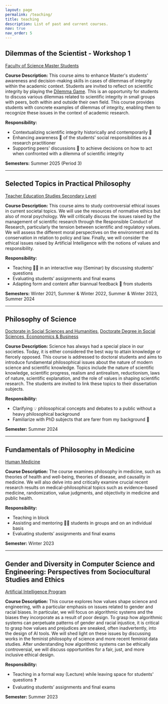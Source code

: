 ```yaml
---
layout: page
permalink: /teaching/
title: teaching
description: List of past and current courses.
nav: true
nav_order: 5
---
```


## Dilemmas of the Scientist - Workshop 1
[Faculty of Science Master Students](https://osiris-student.uu.nl/onderwijscatalogus/extern/cursus?cursuscode=FI-MHPSDL1&taal=en&collegejaar=2024)

**Course Description:**
This course aims to enhance Master's students' awareness and decision-making skills in cases of dilemmas of integrity within the academic context. Students are invited to reflect on scientific integrity by playing the [Dilemma Game](https://www.eur.nl/en/about-university/policy-and-regulations/integrity/research-integrity/dilemma-game). This is an opportunity for students to discuss various dilemmas related to scientific integrity in small groups with peers, both within and outside their own field. This course provides students with concrete examples of dilemmas of integrity, enabling them to recognize these issues in the context of academic research. 

**Responsibility:**
- Contextualizing scientific integrity historically and contemporarily 📰
- Enhancing awareness 🐚 of the students' social responsibilities as a research practitioner
- Supporting peers' discussions 💬 to achieve decisions on how to act when confronted with a dilemma of scientific integrity

**Semesters:** Summer 2025 (Period 3)

---

## Selected Topics in Practical Philosophy
[Teacher Education Studies Secondary Level](https://www.jku.at/en/degree-programs/types-of-degree-programs/bachelors-and-diploma-degree-programs/ba-teacher-education-studies-secondary-level/)

**Course Description:**
This course aims to study controversial ethical issues in current societal topics. We will use the resources of normative ethics but also of moral psychology. We will critically discuss the issues raised by the management of scientific research through the Responsible Conduct of Research, particularly the tension between scientific and regulatory values. We will assess the different moral perspectives on the environment and its conservation in relation to policy and law. Finally, we will consider the ethical issues raised by Artificial Intelligence with the notions of values and responsibility.

**Responsibility:**
- Teaching 👩‍🏫 in an interactive way (Seminar) by discussing students' questions
- Evaluating students’ assignments and final exams
- Adapting form and content after biannual feedback 📣 from students

**Semesters:** Winter 2021, Summer & Winter 2022, Summer & Winter 2023, Summer 2024

---

## Philosophy of Science
[Doctorate in Social Sciences and Humanities](https://www.jku.at/en/degree-programs/types-of-degree-programs/doctorate-phd/doctorate-degree-in-social-sciences-humanities/), [Doctorate Degree in Social Sciences, Econonomics & Business](https://www.jku.at/en/degree-programs/types-of-degree-programs/doctorate-phd/doctorate-degree-in-social-sciences-economics-business/)

**Course Description:**
Science has always had a special place in our societies. Today, it is either considered the best way to attain knowledge or fiercely opposed. This course is addressed to doctoral students and aims to introduce fundamental philosophical issues about the nature of modern science and scientific knowledge. Topics include the nature of scientific knowledge, scientific progress, realism and antirealism, reductionism, laws of nature, scientific explanation, and the role of values in shaping scientific research. The students are invited to link these topics to their dissertation subjects.

**Responsibility:**
- Clarifying 💡 philosophical concepts and debates to a public without a heavy philosophical background
- Familiarize with PhD subjects that are farer from my background 👾

**Semester:** Summer 2024

---

## Fundamentals of Philosophy in Medicine
[Human Medicine](https://www.jku.at/en/degree-programs/types-of-degree-programs/masters-degree-programs/ma-human-medicine/)

**Course Description:**
The course examines philosophy in medicine, such as theories of health and well-being, theories of disease, and causality in medicine. We will also delve into and critically examine crucial recent research results on medical-philosophical topics such as evidence-based medicine, randomization, value judgments, and objectivity in medicine and public health.

**Responsibility:**
- Teaching in block
- Assisting and mentoring 🧙‍♀️ students in groups and on an individual basis
- Evaluating students’ assignments and final exams

**Semester:** Winter 2023

---

## Gender and Diversity in Computer Science and Engineering: Perspectives from Sociocultural Studies and Ethics
[Artificial Intelligence Program](https://www.jku.at/en/degree-programs/types-of-degree-programs/bachelors-and-diploma-degree-programs/ba-artificial-intelligence/)

**Course Description:**
This course explores how values shape science and engineering, with a particular emphasis on issues related to gender and racial biases. In particular, we will focus on algorithmic systems and the biases they incorporate as a result of poor design. To grasp how algorithmic systems can perpetuate patterns of gender and racial injustice, it is critical to grasp how values and prejudices are sneaked, often inadvertently, into the design of AI tools. We will shed light on these issues by discussing works in the feminist philosophy of science and more recent feminist data studies. After understanding how algorithmic systems can be ethically controversial, we will discuss opportunities for a fair, just, and more inclusive ethical design.

**Responsibility:**
- Teaching in a formal way (Lecture) while leaving space for students' questions ❓
- Evaluating students’ assignments and final exams

**Semester:** Summer 2023
